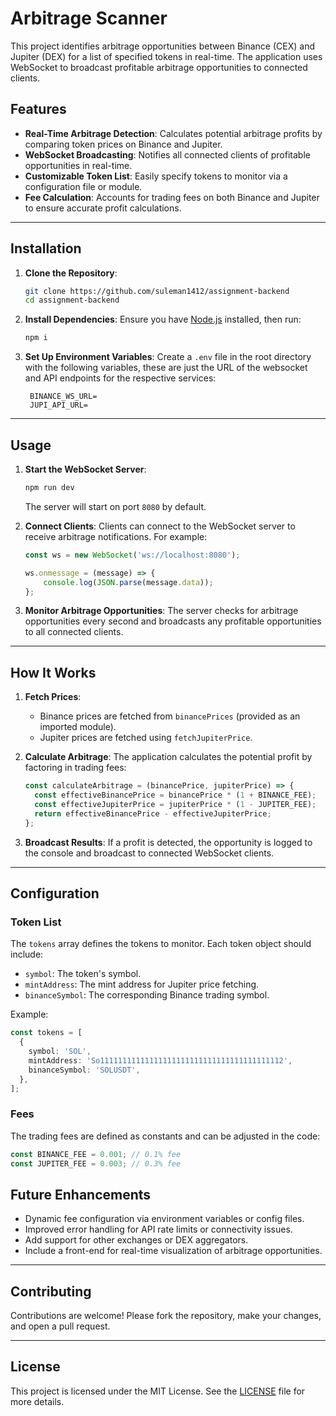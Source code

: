 

# Arbitrage Scanner

This project identifies arbitrage opportunities between Binance (CEX) and Jupiter (DEX) for a list of specified tokens in real-time. The application uses WebSocket to broadcast profitable arbitrage opportunities to connected clients.

## Features

- **Real-Time Arbitrage Detection**: Calculates potential arbitrage profits by comparing token prices on Binance and Jupiter.
- **WebSocket Broadcasting**: Notifies all connected clients of profitable opportunities in real-time.
- **Customizable Token List**: Easily specify tokens to monitor via a configuration file or module.
- **Fee Calculation**: Accounts for trading fees on both Binance and Jupiter to ensure accurate profit calculations.

---

## Installation

1. **Clone the Repository**:
   ```bash
   git clone https://github.com/suleman1412/assignment-backend
   cd assignment-backend
   ```

2. **Install Dependencies**:
   Ensure you have [Node.js](https://nodejs.org/) installed, then run:
   ```bash
   npm i
   ```

3. **Set Up Environment Variables**:
   Create a `.env` file in the root directory with the following variables, these are just the URL of the websocket and API endpoints for the respective services:
   ```plaintext
    BINANCE_WS_URL=
    JUPI_API_URL=
   ```

---

## Usage

1. **Start the WebSocket Server**:
   ```bash
   npm run dev
   ```
   The server will start on port `8080` by default.

2. **Connect Clients**:
   Clients can connect to the WebSocket server to receive arbitrage notifications. For example:
   ```javascript
   const ws = new WebSocket('ws://localhost:8080');

   ws.onmessage = (message) => {
       console.log(JSON.parse(message.data));
   };
   ```

3. **Monitor Arbitrage Opportunities**:
   The server checks for arbitrage opportunities every second and broadcasts any profitable opportunities to all connected clients.

---

## How It Works

1. **Fetch Prices**:
   - Binance prices are fetched from `binancePrices` (provided as an imported module).
   - Jupiter prices are fetched using `fetchJupiterPrice`.

2. **Calculate Arbitrage**:
   The application calculates the potential profit by factoring in trading fees:
   ```typescript
   const calculateArbitrage = (binancePrice, jupiterPrice) => {
     const effectiveBinancePrice = binancePrice * (1 + BINANCE_FEE);
     const effectiveJupiterPrice = jupiterPrice * (1 - JUPITER_FEE);
     return effectiveBinancePrice - effectiveJupiterPrice;
   };
   ```

3. **Broadcast Results**:
   If a profit is detected, the opportunity is logged to the console and broadcast to connected WebSocket clients.

---

## Configuration

### Token List

The `tokens` array defines the tokens to monitor. Each token object should include:

- `symbol`: The token's symbol.
- `mintAddress`: The mint address for Jupiter price fetching.
- `binanceSymbol`: The corresponding Binance trading symbol.

Example:
```typescript
const tokens = [
  {
    symbol: 'SOL',
    mintAddress: 'So11111111111111111111111111111111111111112',
    binanceSymbol: 'SOLUSDT',
  },
];
```

### Fees

The trading fees are defined as constants and can be adjusted in the code:
```typescript
const BINANCE_FEE = 0.001; // 0.1% fee
const JUPITER_FEE = 0.003; // 0.3% fee
```

## Future Enhancements

- Dynamic fee configuration via environment variables or config files.
- Improved error handling for API rate limits or connectivity issues.
- Add support for other exchanges or DEX aggregators.
- Include a front-end for real-time visualization of arbitrage opportunities.

---

## Contributing

Contributions are welcome! Please fork the repository, make your changes, and open a pull request.

---

## License

This project is licensed under the MIT License. See the [LICENSE](LICENSE) file for more details.
